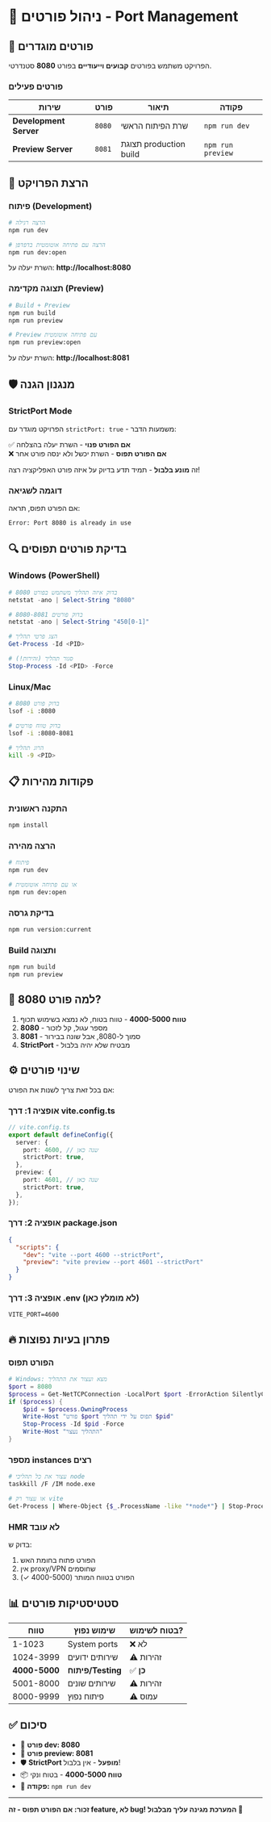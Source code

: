 # 🔌 ניהול פורטים - Port Management

## 📌 פורטים מוגדרים

הפרויקט משתמש בפורטים **קבועים וייעודיים** בפורט **8080** סטנדרטי.

### פורטים פעילים

| שירות | פורט | תיאור | פקודה |
|-------|------|-------|-------|
| **Development Server** | `8080` | שרת הפיתוח הראשי | `npm run dev` |
| **Preview Server** | `8081` | תצוגת production build | `npm run preview` |

## 🚀 הרצת הפרויקט

### פיתוח (Development)

```bash
# הרצה רגילה
npm run dev

# הרצה עם פתיחה אוטומטית בדפדפן
npm run dev:open
```

השרת יעלה על: **http://localhost:8080**

### תצוגה מקדימה (Preview)

```bash
# Build + Preview
npm run build
npm run preview

# Preview עם פתיחה אוטומטית
npm run preview:open
```

השרת יעלה על: **http://localhost:8081**

## 🛡️ מנגנון הגנה

### StrictPort Mode
הפרויקט מוגדר עם `strictPort: true` - משמעות הדבר:

✅ **אם הפורט פנוי** - השרת יעלה בהצלחה  
❌ **אם הפורט תפוס** - השרת יכשל ולא ינסה פורט אחר

זה **מונע בלבול** - תמיד תדע בדיוק על איזה פורט האפליקציה רצה!

### דוגמה לשגיאה

אם הפורט תפוס, תראה:
```
Error: Port 8080 is already in use
```

## 🔍 בדיקת פורטים תפוסים

### Windows (PowerShell)

```powershell
# בדוק איזה תהליך משתמש בפורט 8080
netstat -ano | Select-String "8080"

# בדוק פורטים 8080-8081
netstat -ano | Select-String "450[0-1]"

# הצג פרטי תהליך
Get-Process -Id <PID>

# סגור תהליך (זהירות!)
Stop-Process -Id <PID> -Force
```

### Linux/Mac

```bash
# בדוק פורט 8080
lsof -i :8080

# בדוק טווח פורטים
lsof -i :8080-8081

# הרוג תהליך
kill -9 <PID>
```

## 📋 פקודות מהירות

### התקנה ראשונית
```bash
npm install
```

### הרצה מהירה
```bash
# פיתוח
npm run dev

# או עם פתיחה אוטומטית
npm run dev:open
```

### בדיקת גרסה
```bash
npm run version:current
```

### Build ותצוגה
```bash
npm run build
npm run preview
```

## 🎯 למה פורט 8080?

1. **טווח 4000-5000** - טווח בטוח, לא נמצא בשימוש תכוף
2. **8080** - מספר עגול, קל לזכור
3. **8081** - סמוך ל-8080, אבל שונה בבירור
4. **StrictPort** - מבטיח שלא יהיה בלבול

## ⚙️ שינוי פורטים

אם בכל זאת צריך לשנות את הפורט:

### אופציה 1: דרך vite.config.ts
```typescript
// vite.config.ts
export default defineConfig({
  server: {
    port: 4600, // שנה כאן
    strictPort: true,
  },
  preview: {
    port: 4601, // שנה כאן
    strictPort: true,
  },
});
```

### אופציה 2: דרך package.json
```json
{
  "scripts": {
    "dev": "vite --port 4600 --strictPort",
    "preview": "vite preview --port 4601 --strictPort"
  }
}
```

### אופציה 3: דרך .env (לא מומלץ כאן)
```env
VITE_PORT=4600
```

## 🔥 פתרון בעיות נפוצות

### הפורט תפוס
```powershell
# Windows: מצא ועצור את התהליך
$port = 8080
$process = Get-NetTCPConnection -LocalPort $port -ErrorAction SilentlyContinue
if ($process) {
    $pid = $process.OwningProcess
    Write-Host "פורט $port תפוס על ידי תהליך $pid"
    Stop-Process -Id $pid -Force
    Write-Host "התהליך נעצר"
}
```

### מספר instances רצים
```bash
# עצור את כל תהליכי node
taskkill /F /IM node.exe

# או עצור רק vite
Get-Process | Where-Object {$_.ProcessName -like "*node*"} | Stop-Process
```

### HMR לא עובד
בדוק ש:
1. הפורט פתוח בחומת האש
2. אין proxy/VPN שחוסמים
3. הפורט בטווח המותר (4000-5000 ✓)

## 📊 סטטיסטיקות פורטים

| טווח | שימוש נפוץ | בטוח לשימוש? |
|------|-----------|--------------|
| 1-1023 | System ports | ❌ לא |
| 1024-3999 | שירותים ידועים | ⚠️ זהירות |
| **4000-5000** | **פיתוח/Testing** | ✅ **כן** |
| 5001-8000 | שירותים שונים | ⚠️ זהירות |
| 8000-9999 | פיתוח נפוץ | ⚠️ עמוס |

## ✅ סיכום

- 🎯 **פורט dev: 8080**
- 🎯 **פורט preview: 8081**
- 🛡️ **StrictPort מופעל** - אין בלבול!
- 📦 **טווח 4000-5000** - בטוח ונקי
- 🚀 **פקודה:** `npm run dev`

---

**זכור: אם הפורט תפוס - זה feature, לא bug! המערכת מגינה עליך מבלבול 💪**

